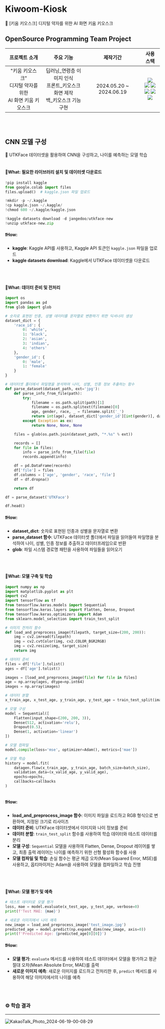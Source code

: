 # Kiwoom-Kiosk
🌱 [키움 키오스크] 디지털 약자를 위한 AI 화면 키움 키오스크



## OpenSource Programming Team Project 

| 프로젝트 소개 | 주요 기능 | 제작기간 | 사용 스택 |
|:-------------:|:---------:|:--------:|:--------:|
|"키움 키오스크"<br>디지털 약자를 위한<br>AI 화면 키움 키오스크 |딥러닝_연령층 이미지 인식<br>프론트_키오스크 화면 제작<br>백_키오스크 기능 구현|2024.05.20 ~ 2024.06.19|<img src="https://img.shields.io/badge/Google Colab-F9AB00?style=for-the-badge&logo=Google Colab&logoColor=white"><br><img src="https://img.shields.io/badge/JavaScript-F7DF1E?style=for-the-badge&logo=JavaScript&logoColor=white"> <img src="https://img.shields.io/badge/React-61DAFB?style=for-the-badge&logo=React&logoColor=white"><br><img src="https://img.shields.io/badge/python-3776AB?style=for-the-badge&logo=python&logoColor=white"> <img src="https://img.shields.io/badge/django-092E20?style=for-the-badge&logo=django&logoColor=white"><br><img src="https://img.shields.io/badge/github-181717?style=for-the-badge&logo=github&logoColor=white">  |

<br></br>

## CNN 모델 구성
🪬 UTKFace 데이터셋을 활용하여 CNN을 구성하고, 나이를 예측하는 모델 학습
<br></br>

#### 💬What: 필요한 라이브러리 설치 및 데이터셋 다운로드

```python
!pip install kaggle
from google.colab import files
files.upload()  # kaggle.json 파일 업로드

!mkdir -p ~/.kaggle
!cp kaggle.json ~/.kaggle/
!chmod 600 ~/.kaggle/kaggle.json

!kaggle datasets download -d jangedoo/utkface-new
!unzip utkface-new.zip
```

#### ❗️How:
- **kaggle**: Kaggle API를 사용하고, Kaggle API 토큰인 `kaggle.json` 파일을 업로드
- **kaggle datasets download**: Kaggle에서 UTKFace 데이터셋을 다운로드

<br></br>

#### 💬What: 데이터 준비 및 전처리

```python
import os
import pandas as pd
from glob import glob

# 숫자로 표현된 인종, 성별 데이터를 문자열로 변환하기 위한 딕셔너리 생성
dataset_dict = {
    'race_id': {
        0: 'white',
        1: 'black',
        2: 'asian',
        3: 'indian',
        4: 'others'
    },
    'gender_id': {
        0: 'male',
        1: 'female'
    }
}

# 데이터셋 폴더에서 파일명을 분석하여 나이, 성별, 인종 정보 추출하는 함수
def parse_dataset(dataset_path, ext='jpg'):
    def parse_info_from_file(path):
        try:
            filename = os.path.split(path)[1]
            filename = os.path.splitext(filename)[0]
            age, gender, race, _ = filename.split('_')
            return int(age), dataset_dict['gender_id'][int(gender)], dataset_dict['race_id'][int(race)]
        except Exception as ex:
            return None, None, None

    files = glob(os.path.join(dataset_path, "*.%s" % ext))

    records = []
    for file in files:
        info = parse_info_from_file(file)
        records.append(info)

    df = pd.DataFrame(records)
    df['file'] = files
    df.columns = ['age', 'gender', 'race', 'file']
    df = df.dropna()

    return df

df = parse_dataset('UTKFace')

df.head()
```

#### ❗️How:
- **dataset_dict**: 숫자로 표현된 인종과 성별을 문자열로 변환
- **parse_dataset 함수**: UTKFace 데이터셋 폴더에서 파일을 읽어들여 파일명을 분석하여 나이, 성별, 인종 정보를 추출하고 데이터프레임으로 반환
- **glob**: 파일 시스템 경로명 패턴을 사용하여 파일들을 읽어오기

<br></br>

#### 💬What: 모델 구축 및 학습

```python
import numpy as np
import matplotlib.pyplot as plt
import cv2
import tensorflow as tf
from tensorflow.keras.models import Sequential
from tensorflow.keras.layers import Flatten, Dense, Dropout
from tensorflow.keras.optimizers import Adam
from sklearn.model_selection import train_test_split

# 이미지 전처리 함수
def load_and_preprocess_image(filepath, target_size=(200, 200)):
    img = cv2.imread(filepath)
    img = cv2.cvtColor(img, cv2.COLOR_BGR2RGB)
    img = cv2.resize(img, target_size)
    return img

# 데이터 준비
files = df['file'].tolist()
ages = df['age'].tolist()

images = [load_and_preprocess_image(file) for file in files]
age = np.array(ages, dtype=np.int64)
images = np.array(images)

# 데이터 분할
x_train_age, x_test_age, y_train_age, y_test_age = train_test_split(images, age, random_state=42, test_size=0.2)

# 모델 구성
model = Sequential([
    Flatten(input_shape=(200, 200, 3)),
    Dense(512, activation='relu'),
    Dropout(0.5),
    Dense(1, activation='linear')
])

# 모델 컴파일
model.compile(loss='mse', optimizer=Adam(), metrics=['mae'])

# 모델 학습
history = model.fit(
    datagen.flow(x_train_age, y_train_age, batch_size=batch_size),
    validation_data=(x_valid_age, y_valid_age),
    epochs=epochs,
    callbacks=callbacks
)
   
```

#### ❗️How:
- **load_and_preprocess_image 함수**: 이미지 파일을 로드하고 RGB 형식으로 변환하며, 지정된 크기로 리사이즈
- **데이터 준비**: UTKFace 데이터셋에서 이미지와 나이 정보를 준비
- **데이터 분할**: `train_test_split` 함수를 사용하여 학습 데이터와 테스트 데이터를 분리
- **모델 구성**: `Sequential` 모델을 사용하여 Flatten, Dense, Dropout 레이어를 쌓고, 최종 출력 레이어는 나이를 예측하기 위한 선형 활성화 함수를 사용
- **모델 컴파일 및 학습**: 손실 함수는 평균 제곱 오차(Mean Squared Error, MSE)를 사용하고, 옵티마이저는 Adam을 사용하여 모델을 컴파일하고 학습 진행

<br></br>

#### 💬What: 모델 평가 및 예측

```python
# 테스트 데이터로 모델 평가
loss, mae = model.evaluate(x_test_age, y_test_age, verbose=0)
print(f'Test MAE: {mae}')

# 새로운 이미지에서 나이 예측
new_image = load_and_preprocess_image('test_image.jpg')
predicted_age = model.predict(np.expand_dims(new_image, axis=0))
print(f'Predicted Age: {predicted_age[0][0]}')
```

#### ❗️How:
- **모델 평가**: `evaluate` 메서드를 사용하여 테스트 데이터에서 모델을 평가하고 평균 절대 오차(Mean Absolute Error, MAE)를 출력
- **새로운 이미지 예측**: 새로운 이미지를 로드하고 전처리한 후, `predict` 메서드를 사용하여 해당 이미지에서의 나이를 예측

<br></br>

### ⚙️ 학습 결과
--------
![KakaoTalk_Photo_2024-06-19-00-08-29](https://github.com/Kiwoom-Kiosk/Kiwoom-Kiosk/assets/114728629/20071170-8654-4c0b-adf9-4c2762290537)

